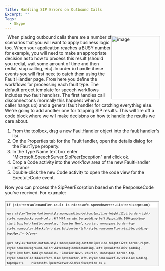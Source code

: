 ```yaml
---
Title: Handling SIP Errors on Outbound Calls
Excerpt: ""
Tags:
  - Skype
---
```

&#160;
  <a href="http://www.massivescale.com/blog_files/HandlingTelephonyErrorsonOutboundCalls_B83B/image.png" target="_blank"><img style="border-right-width:0px;margin:5px 0px 10px;display:inline;border-top-width:0px;border-bottom-width:0px;border-left-width:0px;" title="image" border="0" alt="image" align="right" src="http://www.massivescale.com/blog_files/HandlingTelephonyErrorsonOutboundCalls_B83B/image_thumb.png" width="157" height="204" /></a>When placing outbound calls there are a number of scenarios that you will want to apply business logic too. When your application reaches a BUSY number for example, you will need to make an appropriate decision as to how to process this result (should you redial, wait some amount of time and then redial, stop calling, etc). 
  In order to handle these events you will first need to catch them using the Fault Handler page. From here you define the workflows for processing each fault type.
  The default project template for speech workflows includes two fault handlers. The first handles call disconnections (normally this happens when a caller hangs up) and a general fault handler for catching everything else.
  We're going to add another one for trapping SIP results. This will fire off a code block where we will make decisions on how to handle the results we care about.&#160; 
  <ol>   <li>From the toolbox, drag a new FaultHandler object into the fault handler's list. </li>    <li>On the Properties tab for the FaultHandler, open the details dialog for the FaultType property. </li>    <li>In the Type Name text box enter "Microsoft.SpeechServer.SipPeerException" and click ok. </li>    <li>Drop a Code activity into the workflow area of the new FaultHandler instance </li>    <li>Double-click the new Code activity to open the code view for the ExectuteCode event. </li> </ol>  Now you can process the SipPeerException based on the ResponseCode you've received. For example:
  <div style="border-bottom:gray 1px solid;border-left:gray 1px solid;padding-bottom:4px;line-height:12pt;background-color:#f4f4f4;margin:20px 0px 10px;padding-left:4px;width:97.5%;padding-right:4px;font-family:consolas, 'Courier New', courier, monospace;max-height:200px;font-size:8pt;overflow:auto;border-top:gray 1px solid;cursor:text;border-right:gray 1px solid;padding-top:4px;">   <div style="border-bottom-style:none;padding-bottom:0px;line-height:12pt;border-right-style:none;background-color:#f4f4f4;padding-left:0px;width:100%;padding-right:0px;font-family:consolas, 'Courier New', courier, monospace;border-top-style:none;color:black;font-size:8pt;border-left-style:none;overflow:visible;padding-top:0px;">     <pre style="border-bottom-style:none;padding-bottom:0px;line-height:12pt;border-right-style:none;background-color:white;margin:0em;padding-left:0px;width:100%;padding-right:0px;font-family:consolas, 'Courier New', courier, monospace;border-top-style:none;color:black;font-size:8pt;border-left-style:none;overflow:visible;padding-top:0px;">if (sipPeerFaultHandler.Fault is Microsoft.SpeechServer.SipPeerException)</pre>

    <pre style="border-bottom-style:none;padding-bottom:0px;line-height:12pt;border-right-style:none;background-color:#f4f4f4;margin:0em;padding-left:0px;width:100%;padding-right:0px;font-family:consolas, 'Courier New', courier, monospace;border-top-style:none;color:black;font-size:8pt;border-left-style:none;overflow:visible;padding-top:0px;"> {</pre>

    <pre style="border-bottom-style:none;padding-bottom:0px;line-height:12pt;border-right-style:none;background-color:white;margin:0em;padding-left:0px;width:100%;padding-right:0px;font-family:consolas, 'Courier New', courier, monospace;border-top-style:none;color:black;font-size:8pt;border-left-style:none;overflow:visible;padding-top:0px;">     Microsoft.SpeechServer.SipPeerException ex = (Microsoft.SpeechServer.SipPeerException)sipPeerFaultHandler.Fault;</pre>

    <pre style="border-bottom-style:none;padding-bottom:0px;line-height:12pt;border-right-style:none;background-color:#f4f4f4;margin:0em;padding-left:0px;width:100%;padding-right:0px;font-family:consolas, 'Courier New', courier, monospace;border-top-style:none;color:black;font-size:8pt;border-left-style:none;overflow:visible;padding-top:0px;">     switch (sipException.ResponseCode)</pre>

    <pre style="border-bottom-style:none;padding-bottom:0px;line-height:12pt;border-right-style:none;background-color:white;margin:0em;padding-left:0px;width:100%;padding-right:0px;font-family:consolas, 'Courier New', courier, monospace;border-top-style:none;color:black;font-size:8pt;border-left-style:none;overflow:visible;padding-top:0px;">     {</pre>

    <pre style="border-bottom-style:none;padding-bottom:0px;line-height:12pt;border-right-style:none;background-color:#f4f4f4;margin:0em;padding-left:0px;width:100%;padding-right:0px;font-family:consolas, 'Courier New', courier, monospace;border-top-style:none;color:black;font-size:8pt;border-left-style:none;overflow:visible;padding-top:0px;">         case 486: // Decline with Busy Here</pre>

    <pre style="border-bottom-style:none;padding-bottom:0px;line-height:12pt;border-right-style:none;background-color:white;margin:0em;padding-left:0px;width:100%;padding-right:0px;font-family:consolas, 'Courier New', courier, monospace;border-top-style:none;color:black;font-size:8pt;border-left-style:none;overflow:visible;padding-top:0px;">         case 600: // Decline with Busy everywhere</pre>

    <pre style="border-bottom-style:none;padding-bottom:0px;line-height:12pt;border-right-style:none;background-color:#f4f4f4;margin:0em;padding-left:0px;width:100%;padding-right:0px;font-family:consolas, 'Courier New', courier, monospace;border-top-style:none;color:black;font-size:8pt;border-left-style:none;overflow:visible;padding-top:0px;">             /*</pre>

    <pre style="border-bottom-style:none;padding-bottom:0px;line-height:12pt;border-right-style:none;background-color:white;margin:0em;padding-left:0px;width:100%;padding-right:0px;font-family:consolas, 'Courier New', courier, monospace;border-top-style:none;color:black;font-size:8pt;border-left-style:none;overflow:visible;padding-top:0px;">              * </pre>

    <pre style="border-bottom-style:none;padding-bottom:0px;line-height:12pt;border-right-style:none;background-color:#f4f4f4;margin:0em;padding-left:0px;width:100%;padding-right:0px;font-family:consolas, 'Courier New', courier, monospace;border-top-style:none;color:black;font-size:8pt;border-left-style:none;overflow:visible;padding-top:0px;">              *  Handle your busy case here</pre>

    <pre style="border-bottom-style:none;padding-bottom:0px;line-height:12pt;border-right-style:none;background-color:white;margin:0em;padding-left:0px;width:100%;padding-right:0px;font-family:consolas, 'Courier New', courier, monospace;border-top-style:none;color:black;font-size:8pt;border-left-style:none;overflow:visible;padding-top:0px;">              * </pre>

    <pre style="border-bottom-style:none;padding-bottom:0px;line-height:12pt;border-right-style:none;background-color:#f4f4f4;margin:0em;padding-left:0px;width:100%;padding-right:0px;font-family:consolas, 'Courier New', courier, monospace;border-top-style:none;color:black;font-size:8pt;border-left-style:none;overflow:visible;padding-top:0px;">              */</pre>

    <pre style="border-bottom-style:none;padding-bottom:0px;line-height:12pt;border-right-style:none;background-color:white;margin:0em;padding-left:0px;width:100%;padding-right:0px;font-family:consolas, 'Courier New', courier, monospace;border-top-style:none;color:black;font-size:8pt;border-left-style:none;overflow:visible;padding-top:0px;">             break;</pre>

    <pre style="border-bottom-style:none;padding-bottom:0px;line-height:12pt;border-right-style:none;background-color:#f4f4f4;margin:0em;padding-left:0px;width:100%;padding-right:0px;font-family:consolas, 'Courier New', courier, monospace;border-top-style:none;color:black;font-size:8pt;border-left-style:none;overflow:visible;padding-top:0px;">&#160;</pre>

    <pre style="border-bottom-style:none;padding-bottom:0px;line-height:12pt;border-right-style:none;background-color:white;margin:0em;padding-left:0px;width:100%;padding-right:0px;font-family:consolas, 'Courier New', courier, monospace;border-top-style:none;color:black;font-size:8pt;border-left-style:none;overflow:visible;padding-top:0px;">         case 480: // Temporarily unavailable</pre>

    <pre style="border-bottom-style:none;padding-bottom:0px;line-height:12pt;border-right-style:none;background-color:#f4f4f4;margin:0em;padding-left:0px;width:100%;padding-right:0px;font-family:consolas, 'Courier New', courier, monospace;border-top-style:none;color:black;font-size:8pt;border-left-style:none;overflow:visible;padding-top:0px;">         case 503: // Service Unavailable</pre>

    <pre style="border-bottom-style:none;padding-bottom:0px;line-height:12pt;border-right-style:none;background-color:white;margin:0em;padding-left:0px;width:100%;padding-right:0px;font-family:consolas, 'Courier New', courier, monospace;border-top-style:none;color:black;font-size:8pt;border-left-style:none;overflow:visible;padding-top:0px;">         case 603: // Decline</pre>

    <pre style="border-bottom-style:none;padding-bottom:0px;line-height:12pt;border-right-style:none;background-color:#f4f4f4;margin:0em;padding-left:0px;width:100%;padding-right:0px;font-family:consolas, 'Courier New', courier, monospace;border-top-style:none;color:black;font-size:8pt;border-left-style:none;overflow:visible;padding-top:0px;">         case 408: // Request Timeout</pre>

    <pre style="border-bottom-style:none;padding-bottom:0px;line-height:12pt;border-right-style:none;background-color:white;margin:0em;padding-left:0px;width:100%;padding-right:0px;font-family:consolas, 'Courier New', courier, monospace;border-top-style:none;color:black;font-size:8pt;border-left-style:none;overflow:visible;padding-top:0px;">         case 504: // Gateway Timeout</pre>

    <pre style="border-bottom-style:none;padding-bottom:0px;line-height:12pt;border-right-style:none;background-color:#f4f4f4;margin:0em;padding-left:0px;width:100%;padding-right:0px;font-family:consolas, 'Courier New', courier, monospace;border-top-style:none;color:black;font-size:8pt;border-left-style:none;overflow:visible;padding-top:0px;">         case 404: // Not Found</pre>

    <pre style="border-bottom-style:none;padding-bottom:0px;line-height:12pt;border-right-style:none;background-color:white;margin:0em;padding-left:0px;width:100%;padding-right:0px;font-family:consolas, 'Courier New', courier, monospace;border-top-style:none;color:black;font-size:8pt;border-left-style:none;overflow:visible;padding-top:0px;">         case 484: // Address Incomplete                 </pre>

    <pre style="border-bottom-style:none;padding-bottom:0px;line-height:12pt;border-right-style:none;background-color:#f4f4f4;margin:0em;padding-left:0px;width:100%;padding-right:0px;font-family:consolas, 'Courier New', courier, monospace;border-top-style:none;color:black;font-size:8pt;border-left-style:none;overflow:visible;padding-top:0px;">         case 604: // Does Not Exist Anywhere</pre>

    <pre style="border-bottom-style:none;padding-bottom:0px;line-height:12pt;border-right-style:none;background-color:white;margin:0em;padding-left:0px;width:100%;padding-right:0px;font-family:consolas, 'Courier New', courier, monospace;border-top-style:none;color:black;font-size:8pt;border-left-style:none;overflow:visible;padding-top:0px;">         case 485: // Ambiguous</pre>

    <pre style="border-bottom-style:none;padding-bottom:0px;line-height:12pt;border-right-style:none;background-color:#f4f4f4;margin:0em;padding-left:0px;width:100%;padding-right:0px;font-family:consolas, 'Courier New', courier, monospace;border-top-style:none;color:black;font-size:8pt;border-left-style:none;overflow:visible;padding-top:0px;">         case 410: // Gone</pre>

    <pre style="border-bottom-style:none;padding-bottom:0px;line-height:12pt;border-right-style:none;background-color:white;margin:0em;padding-left:0px;width:100%;padding-right:0px;font-family:consolas, 'Courier New', courier, monospace;border-top-style:none;color:black;font-size:8pt;border-left-style:none;overflow:visible;padding-top:0px;">         default:</pre>

    <pre style="border-bottom-style:none;padding-bottom:0px;line-height:12pt;border-right-style:none;background-color:#f4f4f4;margin:0em;padding-left:0px;width:100%;padding-right:0px;font-family:consolas, 'Courier New', courier, monospace;border-top-style:none;color:black;font-size:8pt;border-left-style:none;overflow:visible;padding-top:0px;">             break;</pre>

    <pre style="border-bottom-style:none;padding-bottom:0px;line-height:12pt;border-right-style:none;background-color:white;margin:0em;padding-left:0px;width:100%;padding-right:0px;font-family:consolas, 'Courier New', courier, monospace;border-top-style:none;color:black;font-size:8pt;border-left-style:none;overflow:visible;padding-top:0px;">     }</pre>

    <pre style="border-bottom-style:none;padding-bottom:0px;line-height:12pt;border-right-style:none;background-color:#f4f4f4;margin:0em;padding-left:0px;width:100%;padding-right:0px;font-family:consolas, 'Courier New', courier, monospace;border-top-style:none;color:black;font-size:8pt;border-left-style:none;overflow:visible;padding-top:0px;"> }</pre>
  </div>
</div><img src="http://gotspeech.net/aggbug.aspx?PostID=8799" width="1" height="1"/>